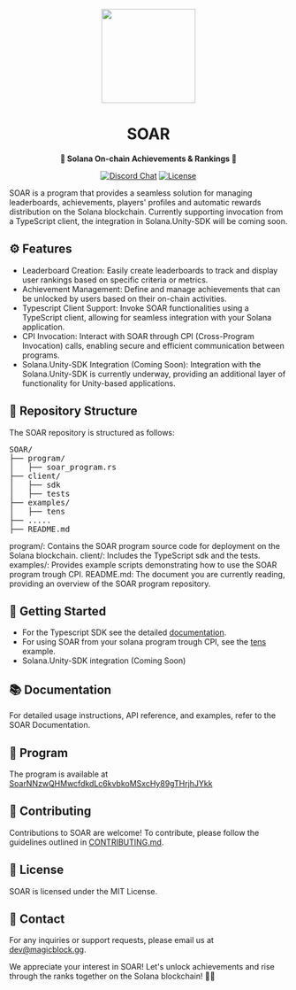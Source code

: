 <div align="center">

  <a href="https://docs.magicblock.gg"><img height="170x" src="https://i.imgur.com/OBoWQnJ.png" /></a>

  <h1>SOAR</h1>

  <p>
    <strong>👑 Solana On-chain Achievements & Rankings 👑</strong>
  </p>

  <p>
    <a href="https://discord.com/invite/MBkdC3gxcv"><img alt="Discord Chat" src="https://img.shields.io/discord/943797222162726962?color=blueviolet" /></a>
    <a href="https://opensource.org/licenses/MIT"><img alt="License" src="https://img.shields.io/github/license/magicblock-labs/Solana.Unity-SDK?color=blueviolet" /></a>
  </p>
</div>

SOAR is a program that provides a seamless solution for managing leaderboards, achievements, players' profiles and automatic rewards distribution on the Solana blockchain. Currently supporting invocation from a TypeScript client, the integration in Solana.Unity-SDK will be coming soon. 

## ⚙ Features

- Leaderboard Creation: Easily create leaderboards to track and display user rankings based on specific criteria or metrics.
- Achievement Management: Define and manage achievements that can be unlocked by users based on their on-chain activities.
- Typescript Client Support: Invoke SOAR functionalities using a TypeScript client, allowing for seamless integration with your Solana application.
- CPI Invocation: Interact with SOAR through CPI (Cross-Program Invocation) calls, enabling secure and efficient communication between programs.
- Solana.Unity-SDK Integration (Coming Soon): Integration with the Solana.Unity-SDK is currently underway, providing an additional layer of functionality for Unity-based applications.

## 📁 Repository Structure
The SOAR repository is structured as follows:

<pre>
SOAR/
├── program/
│   ├── soar_program.rs
├── client/
│   ├── sdk
│   ├── tests
├── examples/
│   ├── tens
├── .....
├── README.md
</pre>

program/: Contains the SOAR program source code for deployment on the Solana blockchain.
client/: Includes the TypeScript sdk and the tests.
examples/: Provides example scripts demonstrating how to use the SOAR program trough CPI.
README.md: The document you are currently reading, providing an overview of the SOAR program repository.

## 🚀 Getting Started

- For the Typescript SDK see the detailed [documentation](https://magicblock-labs.github.io/SOAR/).
- For using SOAR from your solana program trough CPI, see the [tens](https://github.com/magicblock-labs/SOAR/tree/main/examples/tens) example.
- Solana.Unity-SDK integration (Coming Soon)

## 📚 Documentation
For detailed usage instructions, API reference, and examples, refer to the SOAR Documentation.

## :floppy_disk: Program

The program is available at [SoarNNzwQHMwcfdkdLc6kvbkoMSxcHy89gTHrjhJYkk](https://solscan.io/account/SoarNNzwQHMwcfdkdLc6kvbkoMSxcHy89gTHrjhJYkk#anchorProgramIDL)

## 🤝 Contributing
Contributions to SOAR are welcome! To contribute, please follow the guidelines outlined in [CONTRIBUTING.md](https://github.com/magicblock-labs/Solana.Unity-SDK/blob/main/CONTRIBUTING.md).

## 📃 License
SOAR is licensed under the MIT License.

## 📧 Contact
For any inquiries or support requests, please email us at dev@magicblock.gg.

We appreciate your interest in SOAR! Let's unlock achievements and rise through the ranks together on the Solana blockchain! 🚀✨







